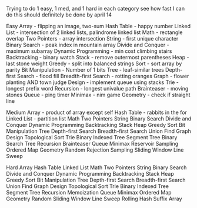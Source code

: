 Trying to do 1 easy, 1 med, and 1 hard in each category
see how fast I can do this
should definitely be done by april 14

Easy
Array - flipping an image, two-sum
Hash Table - happy number
Linked List - intersection of 2 linked lists, palindrome linked list
Math - rectangle overlap
Two Pointers - array intersection
String - first unique character
Binary Search - peak index in mountain array
Divide and Conquer - maximum subarray
Dynamic Programming - min cost climbing stairs
Backtracking - binary watch
Stack - remove outermost parentheses
Heap  - last stone weight
Greedy - split into balanced strings
Sort  - sort array by parity
Bit Manipulation - Number of 1 bits
Tree - leaf-similar trees
Depth-first Search - flood fill
Breadth-first Search - rotting oranges
Graph  - flower planting AND town judge
Design - implement queue using stacks
Trie - longest prefix word
Recursion - longest univalue path
Brainteaser - moving stones
Queue  - ping timer
Minimax  - nim game
Geometry - check if straight line

Medium
Array - product of array except self
Hash Table - rabbits in the for
Linked List - partition list
Math
Two Pointers
String
Binary Search
Divide and Conquer
Dynamic Programming
Backtracking
Stack
Heap
Greedy
Sort
Bit Manipulation
Tree
Depth-first Search
Breadth-first Search
Union Find
Graph
Design
Topological Sort
Trie
Binary Indexed Tree
Segment Tree
Binary Search Tree
Recursion
Brainteaser
Queue
Minimax
Reservoir Sampling
Ordered Map
Geometry
Random
Rejection Sampling
Sliding Window
Line Sweep

Hard
Array
Hash Table
Linked List
Math
Two Pointers
String
Binary Search
Divide and Conquer
Dynamic Programming
Backtracking
Stack
Heap
Greedy
Sort
Bit Manipulation
Tree
Depth-first Search
Breadth-first Search
Union Find
Graph
Design
Topological Sort
Trie
Binary Indexed Tree
Segment Tree
Recursion
Memoization
Queue
Minimax
Ordered Map
Geometry
Random
Sliding Window
Line Sweep
Rolling Hash
Suffix Array